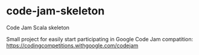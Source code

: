 # code-jam-skeleton
Code Jam Scala skeleton

Small project for easily start participating in Google Code Jam compatition: https://codingcompetitions.withgoogle.com/codejam
